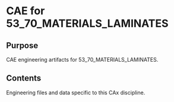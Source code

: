 # CAE for 53_70_MATERIALS_LAMINATES

## Purpose
CAE engineering artifacts for 53_70_MATERIALS_LAMINATES.

## Contents
Engineering files and data specific to this CAx discipline.
